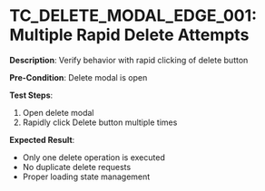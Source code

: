 # TC_DELETE_MODAL_EDGE_001: Multiple Rapid Delete Attempts

**Description**: Verify behavior with rapid clicking of delete button

**Pre-Condition**: Delete modal is open

**Test Steps**:
1. Open delete modal
2. Rapidly click Delete button multiple times

**Expected Result**:
- Only one delete operation is executed
- No duplicate delete requests
- Proper loading state management